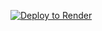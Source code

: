 [![Deploy to Render](https://binbashbanana.github.io/deploy-buttons/buttons/remade/render.svg)](https://render.com/deploy?repo=ijejbokdm/test)
